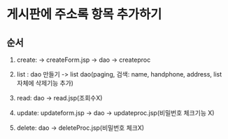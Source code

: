 # 게시판에 주소록 항목 추가하기

## 순서

1. create: -> createForm.jsp -> dao -> createproc

2. list : dao 만들기 -> list dao(paging, 검색: name, handphone, address, list 자체에 삭제기능 추가)

3. read: dao -> read.jsp(조회수X)

4. update: updateform.jsp -> dao -> updateproc.jsp(비밀번호 체크기능 X)

5. delete: dao -> deleteProc.jsp(비밀번호 체크X)